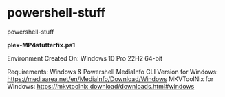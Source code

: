 # powershell-stuff
powershell-stuff

**plex-MP4stutterfix.ps1**

Environment Created On:
Windows 10 Pro 22H2 64-bit

Requirements:
Windows & Powershell
MediaInfo CLI Version for Windows: https://mediaarea.net/en/MediaInfo/Download/Windows
MKVToolNix for Windows: https://mkvtoolnix.download/downloads.html#windows
